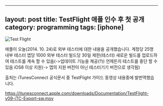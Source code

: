 -----
layout: post
title: TestFlight 애플 인수 후 첫 공개
category: programming
tags: [iphone]
-------------

![Test Flight](/images/Test/Flight_01.png)

애플이 오늘(2014. 10. 24)로 외부 테스터에 대한 내용을 공개했습니다.
계정당 25명 내부 테스터
앱당 1000 외부 테스터
빌드당 30일 제한(테스터)
새로운 빌드를 업로드하여 테스트를 계속 할 수 있음(->업데이트 기능을 제공(?))
언제든지 테스트를 중단 할 수 있음
iOS8 이상 지원(-> 앱의 지원 버전이 아닌 테스터기기 버전으로 생각됨)


출처는 iTunesConnect 공식문서 중 TestFlight 가이드 동영상 내용중에 발번역했습니다.

https://itunesconnect.apple.com/downloads/Documentation/TestFlight-v09-iTC-Export-sw.mov

